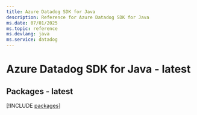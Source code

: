 ```yaml
---
title: Azure Datadog SDK for Java
description: Reference for Azure Datadog SDK for Java
ms.date: 07/01/2025
ms.topic: reference
ms.devlang: java
ms.service: datadog
---
```

# Azure Datadog SDK for Java - latest
## Packages - latest
[!INCLUDE [packages](datadog-index.md)]